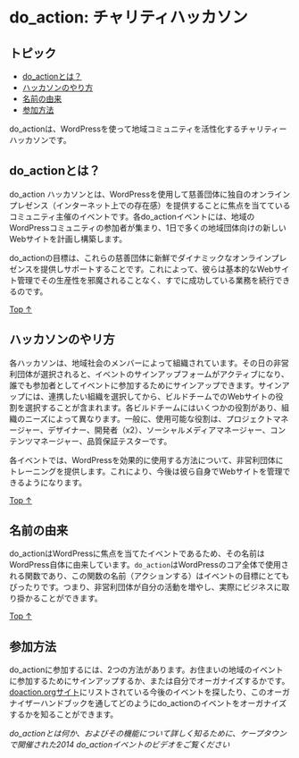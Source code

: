 <!--
# do_action: Charity Hackathon
-->
# do_action: チャリティハッカソン

<!--
## Topics
-->
## トピック

<!--
*   [what-is-do_action？](#what-is-do_action)
*   [How do the hackathons work?](#how-do-the-hackathons-work)
*   [Where does the name come from?](#where-does-the-name-come-from)
*   [How can you get involved?](#how-can-you-get-involved)
-->

*   [do_actionとは？](#do_actionとは？)
*   [ハッカソンのやり方](#ハッカソンのやり方)
*   [名前の由来](#名前の由来)
*   [参加方法](#参加方法)

<!--
**do_action is a charity hackathon that uses WordPress to uplift local communities.**
-->
do_actionは、WordPressを使って地域コミュニティを活性化するチャリティーハッカソンです。

<!--
## What is do_action? [#What is do_action?](#what-is-do_action)
-->
## do_actionとは？

<!--
do\_action hackathons are community-organised events that are focussed on using WordPress to give deserving charitable organisations their own online presence. Each do\_action event includes participants from the local WordPress community coming together to plan and build brand new websites for a number of local organisations in one day.
-->
do\_action ハッカソンとは、WordPressを使用して慈善団体に独自のオンラインプレゼンス（インターネット上での存在感）を提供することに焦点を当てているコミュニティ主催のイベントです。各do\_actionイベントには、地域のWordPressコミュニティの参加者が集まり、1日で多くの地域団体向けの新しいWebサイトを計画し構築します。

<!--
The goal of do_action is to support these charitable organisations by giving them a fresh and dynamic online presence. This enables them to get on with the work that they already do so well without basic website management getting in the way of their productivity.
-->
do_actionの目標は、これらの慈善団体に新鮮でダイナミックなオンラインプレゼンスを提供しサポートすることです。これによって、彼らは基本的なWebサイト管理でその生産性を邪魔されることなく、すでに成功している業務を続行できるのです。

[Top ↑](#top)

<!--
## How do the hackathons work? [#How do the hackathons work?](#how-do-the-hackathons-work)
-->
## ハッカソンのやリ方

<!--
Each hackathon is organised by members of the local community. Once the non-profit organisations for the day have been chosen, then the sign up form for the event is activated and anyone can sign up to be involved in the event as a participant. Signing up involves selecting the organisation that you would like to work with and then selecting your role on the build team for their website. Each build team has a number of roles available for it, which can vary depending on the needs of the organisation. In general, the available roles are: Project Manager, Designer, Developer (x2), Social Media Manager, Content Manager and Quality Assurance Tester.
-->
各ハッカソンは、地域社会のメンバーによって組織されています。その日の非営利団体が選択されると、イベントのサインアップフォームがアクティブになり、誰でも参加者としてイベントに参加するためにサインアップできます。サインアップには、連携したい組織を選択してから、ビルドチームでのWebサイトの役割を選択することが含まれます。各ビルドチームにはいくつかの役割があり、組織のニーズによって異なります。一般に、使用可能な役割は、プロジェクトマネージャー、デザイナー、開発者（x2）、ソーシャルメディアマネージャー、コンテンツマネージャー、品質保証テスターです。

<!--
Each event will also offer training to the non-profit organisations on how to use WordPress effectively. This empowers them to be able to manage their own websites going forward.
-->
各イベントでは、WordPressを効果的に使用する方法について、非営利団体にトレーニングを提供します。これにより、今後は彼ら自身でWebサイトを管理できるようになります。

[Top ↑](#top)

<!--
## Where does the name come from? [#Where does the name come from?](#where-does-the-name-come-from)
-->
## 名前の由来

<!--
With do_action being a WordPress-focussed event, it made sense for the name to come from WordPress itself. `do_action` is a function that is used throughout WordPress core and the name of the function really fits with the goal of the events – to allow the non-profits to ramp up their own activity and really get down to business.
-->
do_actionはWordPressに焦点を当てたイベントであるため、その名前はWordPress自体に由来しています。`do_action`はWordPressのコア全体で使用される関数であり、この関数の名前（アクションする）はイベントの目標にとてもぴったりです。つまり、非営利団体が自分の活動を増やし、実際にビジネスに取り掛かることができます。

[Top ↑](#top)

<!--
## How can you get involved? [#How can you get involved?](#how-can-you-get-involved)
-->
## 参加方法

<!--
There are two ways to get involved in do_action – you can sign up to participate in an event in your area, or organise one yourself. You will find the upcoming events listed on [the doaction.org site](http://doaction.org/), or you can have a look through this Organiser’s Handbook to find out more about how to organise your own do_action event.
-->
do_actionに参加するには、2つの方法があります。お住まいの地域のイベントに参加するためにサインアップするか、または自分でオーガナイズするかです。[doaction.orgサイト](http://doaction.org/)にリストされている今後のイベントを探したり、このオーガナイザーハンドブックを通してどのようにdo_actionのイベントをオーガナイズするかを知ることができます。

<!--
_To find out a bit more about what do\_action is and how it works, here’s a video from the 2014 do\_action event in Cape Town:_
-->
_do\_actionとは何か、およびその機能について詳しく知るために、ケープタウンで開催された2014 do\_actionイベントのビデオをご覧ください_
